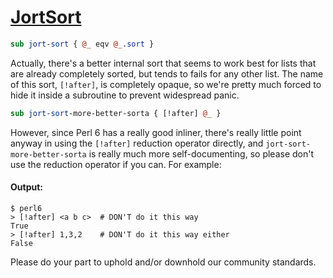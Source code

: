 [1]: http://rosettacode.org/wiki/JortSort

# [JortSort][1]

```perl
sub jort-sort { @_ eqv @_.sort }
```


Actually, there's a better internal sort that seems to work best for lists that are already completely sorted, but tends to fails for any other list. The name of this sort, `[!after]`, is completely opaque, so we're pretty much forced to hide it inside a subroutine to prevent widespread panic.

```perl
sub jort-sort-more-better-sorta { [!after] @_ }
```


However, since Perl 6 has a really good inliner, there's really little point anyway in using the `[!after]` reduction operator directly, and `jort-sort-more-better-sorta` is really much more self-documenting, so please don't use the reduction operator if you can. For example:


#### Output:
```
$ perl6
> [!after] <a b c>  # DON'T do it this way
True
> [!after] 1,3,2    # DON'T do it this way either
False
```


Please do your part to uphold and/or downhold our community standards.